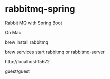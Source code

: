 # rabbitmq-spring
Rabbit MQ with Spring Boot

On Mac

brew install rabbitmq

brew services start rabbitmq  or   rabbitmq-server

http://localhost:15672


guest/guest
